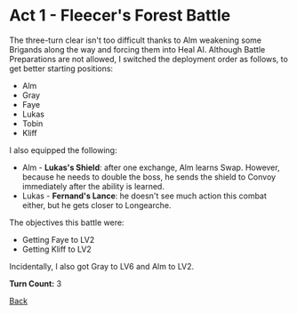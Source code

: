 # Act 1 - Fleecer's Forest Battle

The three-turn clear isn't too difficult thanks to Alm weakening some Brigands along the way and forcing them into Heal AI. Although Battle Preparations are not allowed, I switched the deployment order as follows, to get better starting positions:

- Alm
- Gray
- Faye
- Lukas
- Tobin
- Kliff

I also equipped the following:

- Alm - **Lukas's Shield**: after one exchange, Alm learns Swap. However, because he needs to double the boss, he sends the shield to Convoy immediately after the ability is learned.
- Lukas - **Fernand's Lance**: he doesn't see much action this combat either, but he gets closer to Longearche.

The objectives this battle were:

- Getting Faye to LV2
- Getting Kliff to LV2

Incidentally, I also got Gray to LV6 and Alm to LV2.

**Turn Count:** 3

[Back](../README.md)